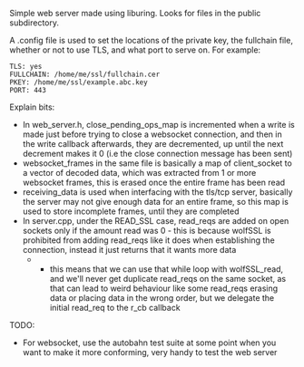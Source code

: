 Simple web server made using liburing.
Looks for files in the public subdirectory.

A .config file is used to set the locations of the private key, the fullchain file, whether or not to use TLS, and what port to serve on.
For example:
```
TLS: yes
FULLCHAIN: /home/me/ssl/fullchain.cer
PKEY: /home/me/ssl/example.abc.key
PORT: 443
```

Explain bits:
 - In web_server.h, close_pending_ops_map is incremented when a write is made just before trying to close a websocket connection, and then in the write callback afterwards, they are decremented, up until the next decrement makes it 0 (i.e the close connection message has been sent)
 - websocket_frames in the same file is basically a map of client_socket to a vector of decoded data, which was extracted from 1 or more websocket frames, this is erased once the entire frame has been read
 - receiving_data is used when interfacing with the tls/tcp server, basically the server may not give enough data for an entire frame, so this map is used to store incomplete frames, until they are completed
 - In server.cpp, under the READ_SSL case, read_reqs are added on open sockets only if the amount read was 0 - this is because wolfSSL is prohibited from adding read_reqs like it does when establishing the connection, instead it just returns that it wants more data
   - - this means that we can use that while loop with wolfSSL_read, and we'll never get duplicate read_reqs on the same socket, as that can lead to weird behaviour like some read_reqs erasing data or placing data in the wrong order, but we delegate the initial read_req to the r_cb callback

TODO:
 - For websocket, use the autobahn test suite at some point when you want to make it more conforming, very handy to test the web server